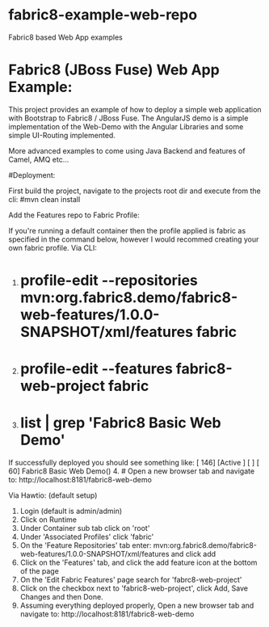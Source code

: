 fabric8-example-web-repo
====================

Fabric8 based Web App examples 

Fabric8 (JBoss Fuse) Web App Example:
====================

This project provides an example of how to deploy a simple web application with Bootstrap to Fabric8 / JBoss Fuse. 
The AngularJS demo is a simple implementation of the Web-Demo with the Angular Libraries and some simple UI-Routing implemented. 

More advanced examples to come using Java Backend and features of Camel, AMQ etc...   

#Deployment: 

First build the project, navigate to the projects root dir and execute from the cli: #mvn clean install

Add the Features repo to Fabric Profile:

If you're running a default container then the profile applied is fabric as specified in the command below, however I would recommed creating your own fabric profile. 
Via CLI:

1. # profile-edit --repositories mvn:org.fabric8.demo/fabric8-web-features/1.0.0-SNAPSHOT/xml/features fabric
2. # profile-edit --features fabric8-web-project fabric 
3. # list | grep 'Fabric8 Basic Web Demo'  
If successfully deployed you should see something like: [ 146] [Active     ] [            ] [   60] Fabric8 Basic Web Demo()
4. # Open a new browser tab and navigate to: http://localhost:8181/fabric8-web-demo

Via Hawtio: (default setup)

1. Login (default is admin/admin)
2. Click on Runtime
3. Under Container sub tab click on 'root'
4. Under 'Associated Profiles' click 'fabric'
5. On the 'Feature Repositories' tab enter: mvn:org.fabric8.demo/fabric8-web-features/1.0.0-SNAPSHOT/xml/features and click add
6. Click on the 'Features' tab, and click the add feature icon at the bottom of the page
7. On the 'Edit Fabric Features' page search for 'fabrc8-web-project'
8. Click on the checkbox next to 'fabric8-web-project', click Add, Save Changes and then Done. 
9. Assuming everything deployed properly, Open a new browser tab and navigate to: http://localhost:8181/fabric8-web-demo
